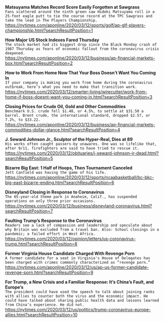 **Matsuyama Matches Record Score Easily Forgotten at Sawgrass**\
`Fans scattered around the ninth green saw Hideki Matsuyama roll in a 25-foot eagle putt to tie the course record at the TPC Sawgrass and take the lead in The Players Championship.`\
https://nytimes.com/aponline/2020/03/12/sports/golf/ap-glf-players-championship.html?searchResultPosition=1

**How Major US Stock Indexes Fared Thursday**\
`The stock market had its biggest drop since the Black Monday crash of 1987 Thursday as fears of economic fallout from the coronavirus crisis deepened. `\
https://nytimes.com/aponline/2020/03/12/business/ap-financial-markets-box.html?searchResultPosition=2

**How to Work From Home Now That Your Boss Doesn’t Want You Coming In**\
`If your company is making you work from home during the coronavirus outbreak, here’s what you need to make that transition work.`\
https://nytimes.com/2020/03/12/smarter-living/wirecutter/work-from-home-if-boss-doesnt-want-you-coming-in.html?searchResultPosition=3

**Closing Prices for Crude Oil, Gold and Other Commodities**\
`Benchmark U.S. crude fell $1.48, or 4.5%, to settle at $31.50 a barrel. Brent crude, the international standard, dropped $2.57, or 7.2%, to $33.22. `\
https://nytimes.com/aponline/2020/03/12/business/ap-financial-markets-commodities-dollar-glance.html?searchResultPosition=4

**J. Seward Johnson Jr., Sculptor of the Hyper-Real, Dies at 89**\
`His works often caught passers-by unawares. One was so lifelike that, after 9/11, firefighters are said to have tried to rescue it.`\
https://nytimes.com/2020/03/12/obituaries/j-seward-johnson-jr-dead.html?searchResultPosition=5

**Bizarre Big East: 1 Half of Hoops, Then Tournament Canceled**\
`Jett Canfield was having the game of his life.`\
https://nytimes.com/aponline/2020/03/12/sports/ncaabasketball/bc-bkc-big-east-bizarre-ending.html?searchResultPosition=6

**Disneyland Closing in Response to Coronavirus**\
`The 65-year-old theme park in Anaheim, Calif., has suspended operations on only three prior occasions.`\
https://nytimes.com/2020/03/12/business/disneyland-coronavirus.html?searchResultPosition=7

**Faulting Trump’s Response to the Coronavirus**\
`Readers see a lack of compassion and leadership and speculate about why Britain was excluded from a travel ban. Also: School closings in a pandemic; a failed effort in West Africa.`\
https://nytimes.com/2020/03/12/opinion/letters/us-coronavirus-trump.html?searchResultPosition=8

**Former Virginia House Candidate Charged With Revenge Porn**\
`A former candidate for a seat in Virginia's House of Delegates has been charged with crimes commonly characterized as “revenge porn.” `\
https://nytimes.com/aponline/2020/03/12/us/ap-us-former-candidate-revenge-porn.html?searchResultPosition=9

**For Trump, a New Crisis and a Familiar Response: It’s China’s Fault, and Europe’s**\
`The president could have used the speech to talk about joining ranks with allies to counter both the virus and the economic impact. He could have talked about sharing public health data and lessons learned from China’s experience. He did not.`\
https://nytimes.com/2020/03/12/us/politics/trump-coronavirus-europe-allies.html?searchResultPosition=10

